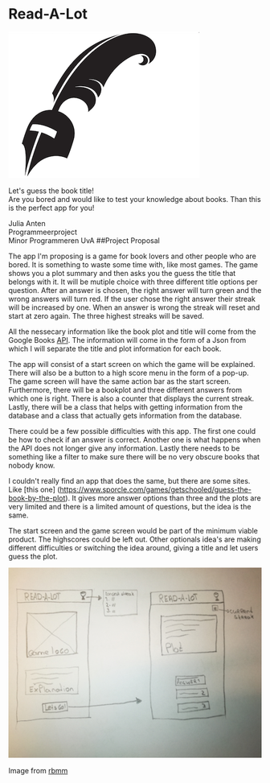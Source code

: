# Read-A-Lot

![logo](doc/Logo.png)

Let's guess the book title! <br>
Are you bored and would like to test your knowledge about books. Than this is the perfect app for you!

Julia Anten<br>
Programmeerproject<br>
Minor Programmeren UvA
##Project Proposal

The app I'm proposing is a game for book lovers and other people who are bored. It is something to waste some time with, like most games. The game shows you a plot summary and then asks you the guess the title that belongs with it. It will be mutiple choice with three different title options per question. After an answer is chosen, the right answer will turn green and the wrong answers will turn red. If the user chose the right answer their streak will be increased by one. When an answer is wrong the streak will reset and start at zero again. The three highest streaks will be saved.

All the nessecary information like the book plot and title will come from the Google Books [API](https://developers.google.com/books/). The information will come in the form of a Json from which I will separate the title and plot information for each book. 

The app will consist of a start screen on which the game will be explained. There will also be a button to a high score menu in the form of a pop-up. The game screen will have the same action bar as the start screen. Furthermore, there will be a bookplot and three different answers from which one is right. There is also a counter that displays the current streak. Lastly, there will be a class that helps with getting information from the database and a class that actually gets information from the database.

There could be a few possible difficulties with this app. The first one could be how to check if an answer is correct. Another one is what happens when the API does not longer give any information. Lastly there needs to be something like a filter to make sure there will be no very obscure books that nobody know. 

I couldn't really find an app that does the same, but there are some sites. Like [this one] (https://www.sporcle.com/games/getschooled/guess-the-book-by-the-plot). It gives more answer options than three and the plots are very limited and there is a limited amount of questions, but the idea is the same. 

The start screen and the game screen would be part of the minimum viable product. The highscores could be left out. Other optionals idea's are making different difficulties or switching the idea around, giving a title and let users guess the plot.

![Schets](doc/Schetsen.jpg)

Image from [rbmm](http://rbmm.com/work/galahad-books-logo/)

